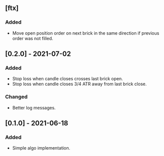 ## [ftx]
### Added
- Move open position order on next brick in the same direction if previous order was not filled.

## [0.2.0] - 2021-07-02
### Added
- Stop loss when candle closes crosses last brick open.
- Stop loss when candle closes 3/4 ATR away from last brick close.

### Changed
- Better log messages.

## [0.1.0] - 2021-06-18
### Added
- Simple algo implementation.